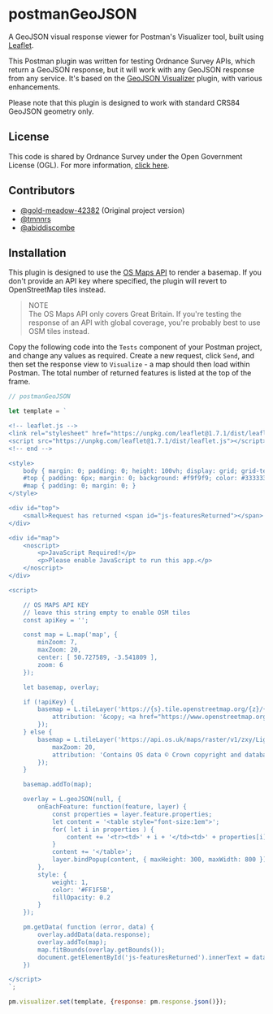 # postmanGeoJSON
A GeoJSON visual response viewer for Postman's Visualizer tool, built using [Leaflet](https://leafletjs.com/).

This Postman plugin was written for testing Ordnance Survey APIs, which return a GeoJSON response, but it will work with any GeoJSON response from any service. It's based on the [GeoJSON Visualizer](https://www.postman.com/gold-meadow-42382/workspace/geojson-visualizer) plugin, with various enhancements.

Please note that this plugin is designed to work with standard CRS84 GeoJSON geometry only.

## License
This code is shared by Ordnance Survey under the Open Government License (OGL). For more information, [click here](https://www.nationalarchives.gov.uk/doc/open-government-licence).

## Contributors
- [@gold-meadow-42382](https://www.postman.com/gold-meadow-42382/workspace/geojson-visualizer/overview) (Original project version)
- [@tmnnrs](https://github.com/tmnnrs)
- [@abiddiscombe](https://github.com/abiddiscombe)

## Installation
This plugin is designed to use the [OS Maps API](https://osdatahub.os.uk/docs/wmts/overview) to render a basemap. If you don't provide an API key where specified, the plugin will revert to OpenStreetMap tiles instead.

> NOTE  
> The OS Maps API only covers Great Britain. If you're testing the response of an API with global coverage, you're probably best to use OSM tiles instead.

Copy the following code into the `Tests` component of your Postman project, and change any values as required. Create a new request, click `Send`, and then set the response view to `Visualize` - a map should then load within Postman. The total number of returned features is listed at the top of the frame.

```javascript
// postmanGeoJSON

let template = `

<!-- leaflet.js -->
<link rel="stylesheet" href="https://unpkg.com/leaflet@1.7.1/dist/leaflet.css" />
<script src="https://unpkg.com/leaflet@1.7.1/dist/leaflet.js"></script>
<!-- end -->

<style>
    body { margin: 0; padding: 0; height: 100vh; display: grid; grid-template-rows: auto 1fr; }
    #top { padding: 6px; margin: 0; background: #f9f9f9; color: #333333; }
    #map { padding: 0; margin: 0; }
</style>

<div id="top">
    <small>Request has returned <span id="js-featuresReturned"></span> unique feature(s).</small>
</div>

<div id="map">
    <noscript>
        <p>JavaScript Required!</p>
        <p>Please enable JavaScript to run this app.</p>
    </noscript>
</div>

<script>

    // OS MAPS API KEY
    // leave this string empty to enable OSM tiles
    const apiKey = '';

    const map = L.map('map', {
        minZoom: 7,
        maxZoom: 20,
        center: [ 50.727589, -3.541809 ],
        zoom: 6
    });

    let basemap, overlay;

    if (!apiKey) {
        basemap = L.tileLayer('https://{s}.tile.openstreetmap.org/{z}/{x}/{y}.png', {
            attribution: '&copy; <a href="https://www.openstreetmap.org/copyright">OpenStreetMap</a> contributors'
        });
    } else {
        basemap = L.tileLayer('https://api.os.uk/maps/raster/v1/zxy/Light_3857/{z}/{x}/{y}.png?key=' + apiKey, {
            maxZoom: 20,
            attribution: 'Contains OS data © Crown copyright and database rights 2022'
        });
    }

    basemap.addTo(map);

    overlay = L.geoJSON(null, {
        onEachFeature: function(feature, layer) {
            const properties = layer.feature.properties;
            let content = '<table style="font-size:1em">';
            for( let i in properties ) {
                content += '<tr><td>' + i + '</td><td>' + properties[i] + '</td></tr>';
            }
            content += '</table>';
            layer.bindPopup(content, { maxHeight: 300, maxWidth: 800 });
        },
        style: {
            weight: 1,
            color: '#FF1F5B',
            fillOpacity: 0.2
        }
    });

    pm.getData( function (error, data) {
        overlay.addData(data.response);
        overlay.addTo(map);
        map.fitBounds(overlay.getBounds());
        document.getElementById('js-featuresReturned').innerText = data.response.features.length;
    })

</script>
`;

pm.visualizer.set(template, {response: pm.response.json()});
```

